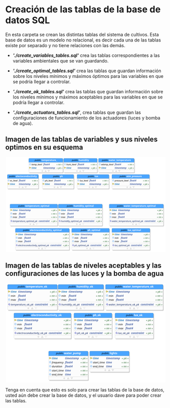 # Creación de las tablas de la base de datos SQL

En esta carpeta se crean las distintas tablas del sistema de cultivos. Esta base de datos es un modelo no relacional, es decir cada 
una de las tablas existe por separado y no tiene relaciones con las demás.


* ***'./create\_variables\_tables.sql'*** crea las tablas correspondientes a las variables ambientales que se van guardando.
* ***'./create\_optimal\_tables.sql'*** crea las tablas que guardan información sobre los niveles mínimos y máximos óptimos
para las variables en que se podría llegar a controlar.
* ***'./create\_ok\_tables.sql'*** crea las tablas que guardan información sobre los niveles mínimos y máximos aceptables
para las variables en que se podría llegar a controlar.

* ***'./create\_actuators\_tables.sql'***, crea tablas que guardan las configuraciones de funcionamiento de los actuadores (luces y bomba de agua).

Imagen de las tablas de variables y sus niveles optimos en su esquema
---------------------------------------------------------------------

<p align="center">
<img align="center" src="https://github.com/DaveAlsina/maticas/blob/main/software/sql/imgs/variables_and_optimals.png"
	 width = "500" >
</p>

Imagen de las tablas de niveles aceptables y las configuraciones de las luces y la bomba de agua
-------------------------------------------------------------------------------------------------

<p align="center">
<img align="center" src="https://github.com/DaveAlsina/maticas/blob/main/software/sql/imgs/oks_and_actuators.png"
	 width = "500" >
</p>

Tenga en cuenta que esto es solo para crear las tablas de la base de datos, usted aún debe crear la base de datos, y el usuario dave 
para poder crear las tablas.






